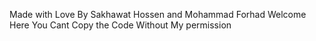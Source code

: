 Made with Love By Sakhawat Hossen and Mohammad Forhad
Welcome Here You Cant Copy the Code Without My permission
